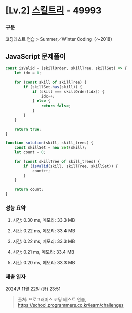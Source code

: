 # [Lv.2] [스킬트리](https://school.programmers.co.kr/learn/courses/30/lessons/49993?language=javascript) - 49993 

### 구분

코딩테스트 연습 > Summer／Winter Coding（～2018）

## JavaScript 문제풀이

```js
const isValid = (skillOrder, skillTree, skillSet) => {
    let idx = 0;
    
    for (const skill of skillTree) {
        if (skillSet.has(skill)) {
            if (skill === skillOrder[idx]) {
                idx++;
            } else {
                return false;
            }
        }
    }
    
    return true;
}

function solution(skill, skill_trees) {
    const skillSet = new Set(skill);
    let count = 0;
    
    for (const skillTree of skill_trees) {
        if (isValid(skill, skillTree, skillSet)) {
            count++;
        }
    }
    
    return count;
}
```

### 성능 요약

1. 시간: 0.30 ms, 메모리: 33.3 MB

2. 시간: 0.22 ms, 메모리: 33.4 MB
3. 시간: 0.22 ms, 메모리: 33.3 MB
4. 시간: 0.21 ms, 메모리: 33.4 MB
5. 시간: 0.20 ms, 메모리: 33.3 MB

### 제출 일자

2024년 11월 22일 (금) 23:51

> 출처: 프로그래머스 코딩 테스트 연습, https://school.programmers.co.kr/learn/challenges